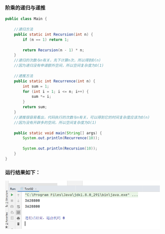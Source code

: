 ### 阶乘的递归与递推

```java
public class Main {

    //递归方法
    public static int Recursion(int n) {
        if (n == 1) return 1;

        return Recursion(n - 1) * n;
    }
    //递归的次数与n有关，先下计算n次，所以得到O(n)
    //因为递归没有申请额外空间，所以空间复杂度为O(1)

    //递推方法
    public static int Recurrence(int n) {
        int sum = 1;
        for (int i = 1; i <= n; i++) {
            sum *= i;
        }
        return sum;
    }
    //递推很容易看出，代码执行的次数与n有关，可以得到它的时间复杂度应该为O(n)
    //因为没有开辟多的空间，所以空间复杂度为O(1)

    public static void main(String[] args) {
        System.out.println(Recurrence(10));

        System.out.println(Recursion(10));
    }
}
```

### 运行结果如下：

![image-20210930083112276](https://github.com/KiveAllen/AlgorithmLearning/blob/main/%E5%9B%BE%E7%89%87%E5%92%8C%E8%BF%90%E8%A1%8C%E7%BB%93%E6%9E%9C/%E9%98%B6%E4%B9%98%E7%9A%84%E8%BF%90%E8%A1%8C%E7%BB%93%E6%9E%9C.png)
